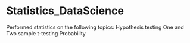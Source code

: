 # Statistics_DataScience
Performed statistics on the following topics:
  Hypothesis testing
  One and Two sample t-testing
  Probability
